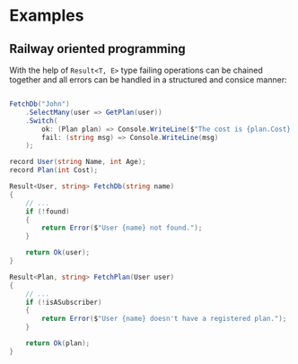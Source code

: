 # Examples

## Railway oriented programming
With the help of `Result<T, E>` type failing operations can be chained together
and all errors can be handled in a structured and consice manner:

```c#

FetchDb("John")
    .SelectMany(user => GetPlan(user))
    .Switch(
        ok: (Plan plan) => Console.WriteLine($"The cost is {plan.Cost}."),
        fail: (string msg) => Console.WriteLine(msg)
    );

record User(string Name, int Age);
record Plan(int Cost);

Result<User, string> FetchDb(string name)
{
    // ...
    if (!found)
    {
        return Error($"User {name} not found.");
    }

    return Ok(user);
}

Result<Plan, string> FetchPlan(User user)
{
    // ...
    if (!isASubscriber)
    {
        return Error($"User {name} doesn't have a registered plan.");
    }

    return Ok(plan);
}
```